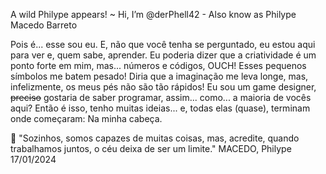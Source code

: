 A wild Philype appears! ~ Hi, I’m @derPhell42 - Also know as Philype Macedo Barreto

Pois é... esse sou eu. E, não que você tenha se perguntado, eu estou aqui para ver e, quem sabe, aprender. Eu poderia dizer que a criatividade é um ponto forte em mim, mas... números e códigos, OUCH!
Esses pequenos símbolos me batem pesado! Diria que a imaginação me leva longe, mas, infelizmente, os meus pés não são tão rápidos! Eu sou um game designer, ~~preciso~~ gostaria de saber programar, assim... como... a maioria de vocês aqui? Então é isso, tenho muitas ideias... e, todas elas (quase), terminam onde começaram: Na minha cabeça.


🧠 "Sozinhos, somos capazes de muitas coisas, mas, acredite, quando trabalhamos juntos, o céu deixa de ser um limite." MACEDO, Philype 17/01/2024

<!---
derPhell42/derPhell42 is a ✨ special ✨ repository because its `README.md` (this file) appears on your GitHub profile.
You can click the Preview link to take a look at your changes.
--->
